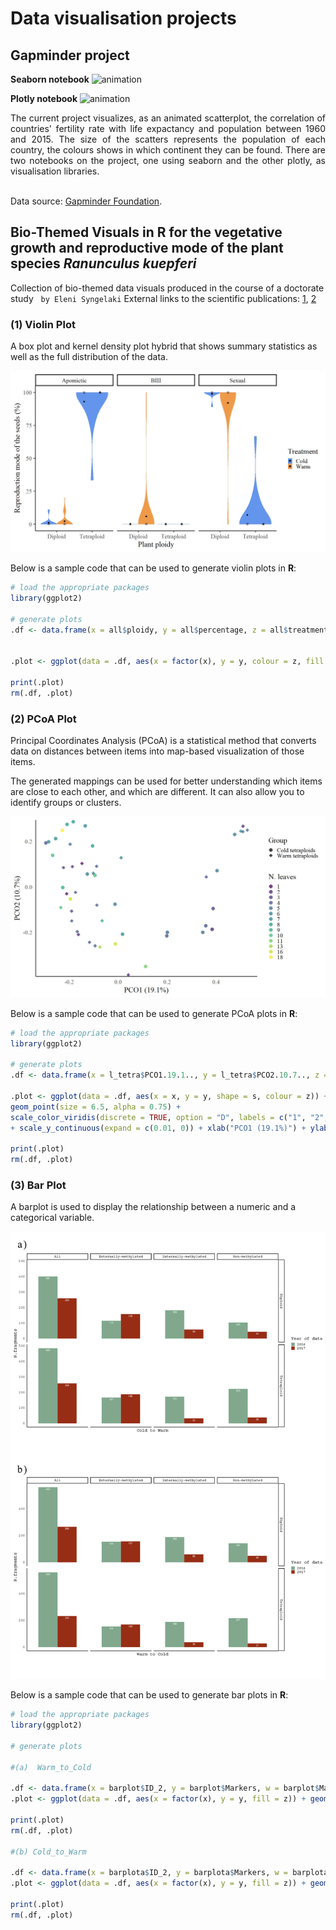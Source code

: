 # Data visualisation projects

## Gapminder project

**Seaborn notebook**
![animation](Visualisation_with_python/Gapminder_project/gif/animatedscatter_step_by_5.gif)

**Plotly notebook**
![animation](Visualisation_with_python/Gapminder_project/gif/animatedscatter_plotly_step_by_5.gif)

<div align="justify">The current project visualizes, as an animated scatterplot, the correlation of countries' fertility rate with life expactancy and population between 1960 and 2015. The size of the scatters represents the population of each country, the colours shows in which continent they can be found. There are two notebooks on the project, one using seaborn and the other plotly, as visualisation libraries.</div><br>

Data source: [Gapminder Foundation](https://www.gapminder.org/data/).<br>

## Bio-Themed Visuals in R for the vegetative growth and reproductive mode of the plant species *Ranunculus kuepferi*

Collection of bio-themed data visuals produced in the course of a doctorate study &nbsp; `by Eleni Syngelaki`
External links to the scientific publications: [1](https://www.uni-goettingen.de/de/document/download/5f83b632096157bccb9f3bd50b3f9ec8.pdf/Syngelaki%20et%20al_2020.pdf), [2](https://www.uni-goettingen.de/de/document/download/918cf0991ddee7b1afc6531841d1b8fb.pdf/Syngelaki_etal_2020_biology-09-00315.pdf)
<br>

### (1) Violin Plot
A box plot and kernel density plot hybrid that shows summary statistics as well as the full distribution of the data.

<p align="left">
  <img src="R_plots/violin_plot.jpeg"/>
</p>


Below is a sample code that can be used to generate violin plots in __R__:

```r
# load the appropriate packages
library(ggplot2)

# generate plots
.df <- data.frame(x = all$ploidy, y = all$percentage, z = all$treatment, v = all$rep_mode)


.plot <- ggplot(data = .df, aes(x = factor(x), y = y, colour = z, fill = z)) + geom_violin(scale = "width", position = position_dodge(width = 0.9), trim = TRUE)  + stat_summary(fun.y = mean, geom = "point", position = position_dodge(width = 0.9), shape = 18, size = 3.5, colour = "black") + stat_summary(fun.y = median, geom = "point",position = position_dodge(width = 0.9), shape = 8, size = 3.5, colour = "black") + scale_colour_manual(values=c("cornflowerblue","tan2")) + scale_fill_manual(values=c("cornflowerblue","tan2")) + facet_grid(. ~ v) + xlab("Plant ploidy") + ylab("Reproduction mode of the seeds (%)") + labs(fill = "Treatment", colour = "Treatment") + theme_classic(base_size = 26, base_family = "serif") + theme(legend.position = "right")

print(.plot)
rm(.df, .plot)
```
### (2) PCoA Plot
Principal Coordinates Analysis (PCoA) is a statistical method that converts data on distances between items into map-based visualization of those items.

The generated mappings can be used for better understanding which items are close to each other, and which are different. It can also allow you to identify groups or clusters.

<p align="left">
  <img src="R_plots/pcoa_plot.jpeg"/>
</p>


Below is a sample code that can be used to generate PCoA plots in __R__:

```r
# load the appropriate packages
library(ggplot2)

# generate plots
.df <- data.frame(x = l_tetra$PCO1.19.1.., y = l_tetra$PCO2.10.7.., z = l_tetra$LeafgroupID, s = l_tetra$Group)

.plot <- ggplot(data = .df, aes(x = x, y = y, shape = s, colour = z)) + 
geom_point(size = 6.5, alpha = 0.75) + 
scale_color_viridis(discrete = TRUE, option = "D", labels = c("1", "2", "3", "4", "5", "6", "7", "8", "9", "10", "11", "13", "16", "18")) + scale_shape_manual(labels = c("Cold tetraploids", "Warm tetraploids"), values=c(16, 18)) 
+ scale_y_continuous(expand = c(0.01, 0)) + xlab("PCO1 (19.1%)") + ylab("PCO2 (10.7%)") + labs(shape = "Group", colour = "N. leaves")+ theme_classic(base_size = 26, base_family = "serif") + theme(legend.position = "right", axis.ticks = element_blank())

print(.plot)
rm(.df, .plot)
```
### (3) Bar Plot
A barplot is used to display the relationship between a numeric and a categorical variable.

<p align="left">
  <img src="R_plots/barplot.jpg"/>
</p>


Below is a sample code that can be used to generate bar plots in __R__:

```r
# load the appropriate packages
library(ggplot2)

# generate plots

#(a)  Warm_to_Cold

.df <- data.frame(x = barplot$ID_2, y = barplot$Markers, w = barplot$Markers, v = barplot$Epiloci, u = barplot$Ploidy, z = barplot$ID_year)
.plot <- ggplot(data = .df, aes(x = factor(x), y = y, fill = z)) + geom_bar(stat = "identity", position = position_dodge(), width = 0.75) + geom_text( aes(label= w), position = position_dodge(width = 0.75), vjust = 1.6, color = "white", size = 3.75) + facet_grid(u ~ v) + scale_fill_manual(labels = c("2016", "2017"), values= wes_palette("Cavalcanti1")[4:5]) + xlab("Warm to Cold") + ylab("N.fragments") + labs(fill = "Year of data") + labs(title = "Barplots of scorable fragments (Warm to Cold) ") + theme_classic(base_size = 20, base_family = "mono") + theme(legend.position = "right", axis.ticks = element_blank(), axis.text.x = element_blank())

print(.plot)
rm(.df, .plot)

#(b) Cold_to_Warm

.df <- data.frame(x = barplota$ID_2, y = barplota$Markers, w = barplota$Markers, v = barplota$Epiloci, u = barplota$Ploidy, z = barplota$ID_year)
.plot <- ggplot(data = .df, aes(x = factor(x), y = y, fill = z)) + geom_bar(stat = "identity", position = position_dodge(), width = 0.75) + geom_text( aes(label= w), position = position_dodge(width = 0.75), vjust = 1.6, color = "white", size = 3.75) + facet_grid(u ~ v) + scale_fill_manual(labels = c("2016", "2017"), values= wes_palette("Cavalcanti1")[4:5]) + xlab("Cold to Warm") + ylab("N.fragments") + labs(fill = "Year of data") + labs(title = "Barplots of scorable fragments (Cold to Warm)") + theme_classic(base_size = 20, base_family = "mono") + theme(legend.position = "right", axis.ticks = element_blank(), axis.text.x = element_blank())

print(.plot)
rm(.df, .plot)
```
